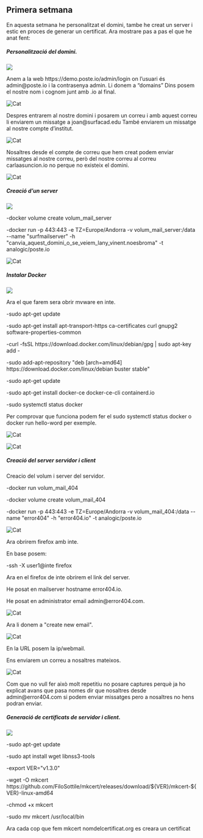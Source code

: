 ## Primera setmana
<p>En aquesta setmana he personalitzat el domini, tambe he creat un server i estic en proces de generar un certificat. Ara mostrare pas a pas el que he anat fent:</p>
<h5>Personalitzaci&oacute; del domini.</h5>
<p><img src="https://img.icons8.com/android/24/000000/domain.png" /></p>
<p>Anem a la web https://demo.poste.io/admin/login on l&rsquo;usuari &eacute;s admin@poste.io i la contrasenya admin. Li donem a &ldquo;domains&rdquo; Dins posem el nostre nom i cognom junt amb .io al final.
<p><img src="https://user-images.githubusercontent.com/71402147/109630249-feeefd80-7b44-11eb-9e85-1a509f7a0117.png" alt="Cat"></p>
Despres entrarem al nostre domini i posarem un correu i amb aquest correu li enviarem un missatge a joan@surfacad.edu Tamb&eacute; enviarem un missatge al nostre compte d&rsquo;institut.</p>
<p><img src="https://user-images.githubusercontent.com/71402147/109632927-d583a100-7b47-11eb-9d91-5b00f110a743.png" alt="Cat"></p>
<p>Nosaltres desde el compte de correu que hem creat podem enviar missatges al nostre correu, però del nostre correu al correu carlaasuncion.io no perque no existeix el domini.</p>
<p><img src="https://user-images.githubusercontent.com/71402147/109631329-24303b80-7b46-11eb-8f54-6f3a17e05858.png" alt="Cat"></p>
<h5>Creaci&oacute; d&rsquo;un server</h5>
<p><img src="https://img.icons8.com/dusk/64/000000/server.png" /></p>
<p>-docker volume create volum_mail_server</p>
<p>-docker run -p 443:443 -e TZ=Europe/Andorra -v volum_mail_server:/data --name "surfmailserver" -h "canvia_aquest_domini_o_se_veiem_lany_vinent.noesbroma" -t analogic/poste.io</p>
<p><img src="https://user-images.githubusercontent.com/71402147/109635382-9571ed80-7b4a-11eb-8826-a79fc710e5b3.png" alt="Cat"></p>
<h5>Instalar Docker </h5>
<img src="https://img.icons8.com/color/48/000000/docker.png"/>
<p>Ara el que farem sera obrir mvware en inte.</p>
<p>-sudo apt-get update</p>
<p>-sudo apt-get install apt-transport-https ca-certificates curl gnupg2 software-properties-common</p>
<p>-curl -fsSL https://download.docker.com/linux/debian/gpg | sudo apt-key add -</p>
<p>-sudo add-apt-repository "deb [arch=amd64] https://download.docker.com/linux/debian buster stable"</p>
<p>-sudo apt-get update</p>
<p>-sudo apt-get install docker-ce docker-ce-cli containerd.io</p>
<p>-sudo systemctl status docker</p>
<p>Per comprovar que funciona podem fer el sudo systemctl status docker o docker run hello-word per exemple.</p>
<p><img src="https://user-images.githubusercontent.com/71402147/109636191-93f4f500-7b4b-11eb-848c-3c65448ebe5d.png" alt="Cat"></p>
<p><img src="https://user-images.githubusercontent.com/71402147/109636040-6019cf80-7b4b-11eb-88c3-b894ed9c5f8a.png" alt="Cat"></p>
<h5>Creació del server servidor i client</h5>
<p>Creacio del volum i server del servidor.</p>
<p>-docker run volum_mail_404</p>
<p>-docker volume create volum_mail_404</p>
<p>-docker run -p 443:443 -e TZ=Europe/Andorra -v volum_mail_404:/data --name "error404" -h "error404.io" -t analogic/poste.io</p>
<p><img src="https://user-images.githubusercontent.com/71402147/109638075-da4b5380-7b4d-11eb-9d46-7d43c84561ba.png" alt="Cat"></p>
<p>Ara obrirem firefox amb inte.</p>
<p>En base posem:</p>
<p>-ssh -X user1@inte firefox</p>
<p>Ara en el firefox de inte obrirem el link del server.</p>
<p>He posat en mailserver hostname error404.io.</p>
<p>He posat en administrator email admin@error404.com.</p>
<p><img src="https://user-images.githubusercontent.com/71402147/109650561-ad06a180-7b5d-11eb-9096-54f23543fc1d.png" alt="Cat"></p>
<p>Ara li donem a "create new email".</p>
<p><img src="https://user-images.githubusercontent.com/71402147/109653354-3a97c080-7b61-11eb-9f53-ceb884329198.png" alt="Cat"></p>
<p>En la URL posem la ip/webmail.</p>
<p>Ens enviarem un correu a nosaltres mateixos.</p>
<p><img src="https://user-images.githubusercontent.com/71402147/109660575-51421580-7b69-11eb-9fd1-9af97fe7e16b.png" alt="Cat"></p>
<p>Com que no vull fer això molt repetitiu no posare captures perquè ja ho explicat avans que pasa nomes dir que nosaltres desde admin@error404.com si podem enviar missatges pero a nosaltres no hens podran enviar.</p>

<h5>Generaci&oacute; de certificats de servidor i client.</h5>
<p><img src="https://img.icons8.com/doodle/48/000000/certificate.png" /></p>
<p>-sudo apt-get update</p>
<p>-sudo apt install wget libnss3-tools</p>
<p>-export VER="v1.3.0"</p>
<p>-wget -O mkcert https://github.com/FiloSottile/mkcert/releases/download/${VER}/mkcert-${VER}-linux-amd64</p>
<p>-chmod +x mkcert</p>  
<p>-sudo mv mkcert /usr/local/bin</p> 
<p>Ara cada cop que fem mkcert nomdelcertificat.org es creara un certificat</p> 
<div class="well">
